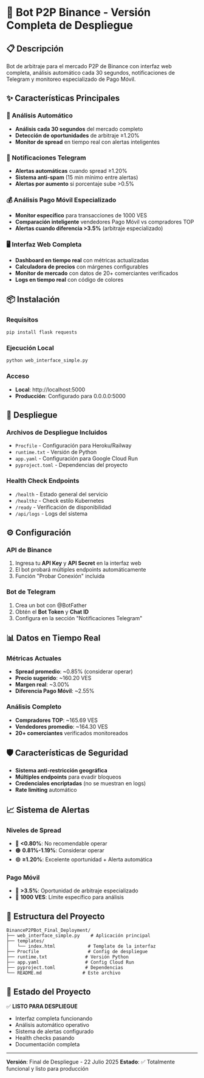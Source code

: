 # 🤖 Bot P2P Binance - Versión Completa de Despliegue

## 📋 Descripción
Bot de arbitraje para el mercado P2P de Binance con interfaz web completa, análisis automático cada 30 segundos, notificaciones de Telegram y monitoreo especializado de Pago Móvil.

## ✨ Características Principales

### 🔄 Análisis Automático
- **Análisis cada 30 segundos** del mercado completo
- **Detección de oportunidades** de arbitraje ≥1.20%
- **Monitor de spread** en tiempo real con alertas inteligentes

### 📱 Notificaciones Telegram
- **Alertas automáticas** cuando spread ≥1.20%
- **Sistema anti-spam** (15 min mínimo entre alertas)
- **Alertas por aumento** si porcentaje sube >0.5%

### 💰 Análisis Pago Móvil Especializado
- **Monitor específico** para transacciones de 1000 VES
- **Comparación inteligente** vendedores Pago Móvil vs compradores TOP
- **Alertas cuando diferencia >3.5%** (arbitraje especializado)

### 🖥️ Interfaz Web Completa
- **Dashboard en tiempo real** con métricas actualizadas
- **Calculadora de precios** con márgenes configurables
- **Monitor de mercado** con datos de 20+ comerciantes verificados
- **Logs en tiempo real** con código de colores

## 📦 Instalación

### Requisitos
```bash
pip install flask requests
```

### Ejecución Local
```bash
python web_interface_simple.py
```

### Acceso
- **Local**: http://localhost:5000
- **Producción**: Configurado para 0.0.0.0:5000

## 🚀 Despliegue

### Archivos de Despliegue Incluidos
- `Procfile` - Configuración para Heroku/Railway
- `runtime.txt` - Versión de Python
- `app.yaml` - Configuración para Google Cloud Run
- `pyproject.toml` - Dependencias del proyecto

### Health Check Endpoints
- `/health` - Estado general del servicio
- `/healthz` - Check estilo Kubernetes
- `/ready` - Verificación de disponibilidad
- `/api/logs` - Logs del sistema

## ⚙️ Configuración

### API de Binance
1. Ingresa tu **API Key** y **API Secret** en la interfaz web
2. El bot probará múltiples endpoints automáticamente
3. Función "Probar Conexión" incluida

### Bot de Telegram
1. Crea un bot con @BotFather
2. Obtén el **Bot Token** y **Chat ID**
3. Configura en la sección "Notificaciones Telegram"

## 📊 Datos en Tiempo Real

### Métricas Actuales
- **Spread promedio**: ~0.85% (considerar operar)
- **Precio sugerido**: ~160.20 VES
- **Margen real**: ~3.00%
- **Diferencia Pago Móvil**: ~2.55%

### Análisis Completo
- **Compradores TOP**: ~165.69 VES
- **Vendedores promedio**: ~164.30 VES
- **20+ comerciantes** verificados monitoreados

## 🛡️ Características de Seguridad
- **Sistema anti-restricción geográfica**
- **Múltiples endpoints** para evadir bloqueos
- **Credenciales encriptadas** (no se muestran en logs)
- **Rate limiting** automático

## 📈 Sistema de Alertas

### Niveles de Spread
- 🔴 **<0.80%**: No recomendable operar
- 🟠 **0.81%-1.19%**: Considerar operar
- 🟢 **≥1.20%**: Excelente oportunidad + Alerta automática

### Pago Móvil
- 🚨 **>3.5%**: Oportunidad de arbitraje especializado
- 📱 **1000 VES**: Límite específico para análisis

## 🔧 Estructura del Proyecto
```
BinanceP2PBot_Final_Deployment/
├── web_interface_simple.py    # Aplicación principal
├── templates/
│   └── index.html            # Template de la interfaz
├── Procfile                  # Config de despliegue
├── runtime.txt              # Versión Python
├── app.yaml                 # Config Cloud Run
├── pyproject.toml           # Dependencias
└── README.md               # Este archivo
```

## 🎯 Estado del Proyecto
✅ **LISTO PARA DESPLIEGUE**
- Interfaz completa funcionando
- Análisis automático operativo
- Sistema de alertas configurado
- Health checks pasando
- Documentación completa

---
**Versión**: Final de Despliegue - 22 Julio 2025
**Estado**: ✅ Totalmente funcional y listo para producción